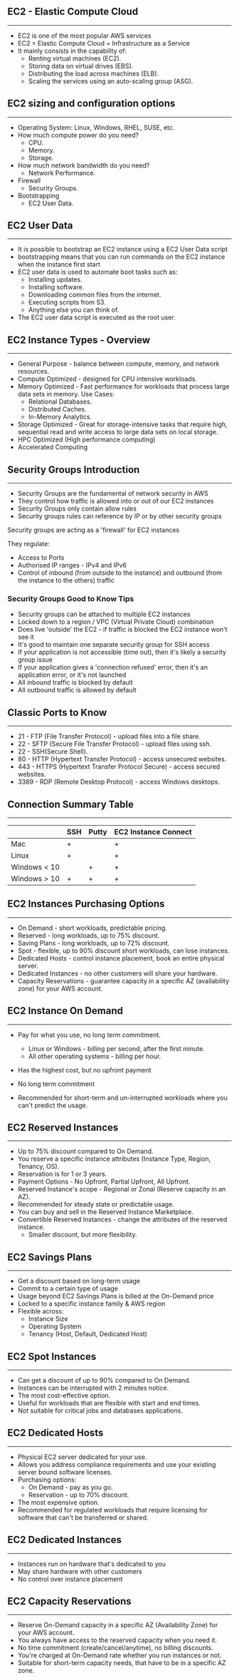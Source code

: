 ## EC2 - Elastic Compute Cloud

---

- EC2 is one of the most popular AWS services
- EC2 = Elastic Compute Cloud = Infrastructure as a Service
- It mainly consists in the capability of:
    - Renting virtual machines (EC2).
    - Storing data on virtual drives (EBS).
    - Distributing the load across machines (ELB).
    - Scaling the services using an auto-scaling group (ASG).

## EC2 sizing and configuration options

---

- Operating System: Linux, Windows, RHEL, SUSE, etc.
- How much compute power do you need?
    - CPU.
    - Memory.
    - Storage.
- How much network bandwidth do you need?
    - Network Performance.
- Firewall
    - Security Groups.
- Bootstrapping
    - EC2 User Data.

## EC2 User Data

---

- It is possible to bootstrap an EC2 instance using a EC2 User Data script
- bootstrapping means that you can run commands on the EC2 instance when the instance first start
- EC2 user data is used to automate boot tasks such as:
    - Installing updates.
    - Installing software.
    - Downloading common files from the internet.
    - Executing scripts from S3.
    - Anything else you can think of.
- The EC2 user data script is executed as the root user.

## EC2 Instance Types - Overview

---

- General Purpose - balance between compute, memory, and network resources.
- Compute Optimized - designed for CPU intensive workloads.
- Memory Optimized - Fast performance for workloads that process large data sets in memory. Use Cases:
    - Relational Databases.
    - Distributed Caches.
    - In-Memory Analytics.
- Storage Optimized - Great for storage-intensive tasks that require high, sequential read and write access to large
  data sets on local storage.
- HPC Optimized (High performance computing)
- Accelerated Computing

## Security Groups Introduction

---

- Security Groups are the fundamental of network security in AWS
- They control how traffic is allowed into or out of our EC2 instances
- Security Groups only contain allow rules
- Security groups rules can reference by IP or by other security groups

Security groups are acting as a 'firewall' for EC2 instances

They regulate:

- Access to Ports
- Authorised IP ranges - IPv4 and IPv6
- Control of inbound (from outside to the instance) and outbound (from the instance to the others) traffic

### Security Groups Good to Know Tips

- Security groups can be attached to multiple EC2 instances
- Locked down to a region / VPC (Virtual Private Cloud) combination
- Does live 'outside' the EC2 - if traffic is blocked the EC2 instance won't see it
- It's good to maintain one separate security group for SSH access
- If your application is not accessible (time out), then it's likely a security group issue
- If your application gives a 'connection refused' error, then it's an application error, or it's not launched
- All inbound traffic is blocked by default
- All outbound traffic is allowed by default

## Classic Ports to Know

---

- 21 - FTP (File Transfer Protocol) - upload files into a file share.
- 22 - SFTP (Secure File Transfer Protocol)  - upload files using ssh.
- 22 - SSH(Secure Shell).
- 80 - HTTP (Hypertext Transfer Protocol) - access unsecured websites.
- 443 - HTTPS (Hypertext Transfer Protocol Secure) - access secured websites.
- 3389 - RDP (Remote Desktop Protocol) - access Windows desktops.

## Connection Summary Table

---

| 	              | SSH 	 | Putty 	 | EC2 Instance Connect 	 |
|----------------|-------|---------|------------------------|
| Mac          	 | +  	  | 	       | +          	           |
| Linux        	 | +  	  | 	       | +          	           |
| Windows < 10 	 | 	     | +   	   | +          	           | 
| Windows > 10 	 | +  	  | +   	   | +          	           | 

## EC2 Instances Purchasing Options

---

- On Demand - short workloads, predictable pricing.
- Reserved - long workloads, up to 75% discount.
- Saving Plans - long workloads, up to 72% discount.
- Spot - flexible, up to 90% discount short workloads, can lose instances.
- Dedicated Hosts - control instance placement, book an entire physical server.
- Dedicated Instances - no other customers will share your hardware.
- Capacity Reservations - guarantee capacity in a specific AZ (availability zone) for your AWS account.

## EC2 Instance On Demand

---

- Pay for what you use, no long term commitment.
    - Linux or Windows - billing per second, after the first minute.
    - All other operating systems - billing per hour.
- Has the highest cost, but no upfront payment
- No long term commitment

- Recommended for short-term and un-interrupted workloads where you can't predict the usage.

## EC2 Reserved Instances

---

- Up to 75% discount compared to On Demand.
- You reserve a specific instance attributes (Instance Type, Region, Tenancy, OS).
- Reservation is for 1 or 3 years.
- Payment Options - No Upfront, Partial Upfront, All Upfront.
- Reserved Instance's scope - Regional or Zonal (Reserve capacity in an AZ).
- Recommended for steady state or predictable usage.
- You can buy and sell in the Reserved Instance Marketplace.
- Convertible Reserved Instances - change the attributes of the reserved instance.
    - Smaller discount, but more flexibility.

## EC2 Savings Plans

---

- Get a discount based on long-term usage
- Commit to a certain type of usage
- Usage beyond EC2 Savings Plans is billed at the On-Demand price
- Locked to a specific instance family & AWS region
- Flexible across:
    - Instance Size
    - Operating System
    - Tenancy (Host, Default, Dedicated Host)

## EC2 Spot Instances

---

- Can get a discount of up to 90% compared to On Demand.
- Instances can be interrupted with 2 minutes notice.
- The most cost-effective option.
- Useful for workloads that are flexible with start and end times.
- Not suitable for critical jobs and databases applications.

## EC2 Dedicated Hosts

---

- Physical EC2 server dedicated for your use.
- Allows you address compliance requirements and use your existing server bound software licenses.
- Purchasing options:
    - On Demand - pay as you go.
    - Reservation - up to 70% discount.
- The most expensive option.
- Recommended for regulated workloads that require licensing for software that can't be transferred or shared.

## EC2 Dedicated Instances

---

- Instances run on hardware that's dedicated to you
- May share hardware with other customers
- No control over instance placement

## EC2 Capacity Reservations

---

- Reserve On-Demand capacity in a specific AZ (Availability Zone) for your AWS account.
- You always have access to the reserved capacity when you need it.
- No time commitment (create/cancel/anytime), no billing discounts.
- You're charged at On-Demand rate whether you run instances or not.
- Suitable for short-term capacity needs, that have to be in a specific AZ zone.